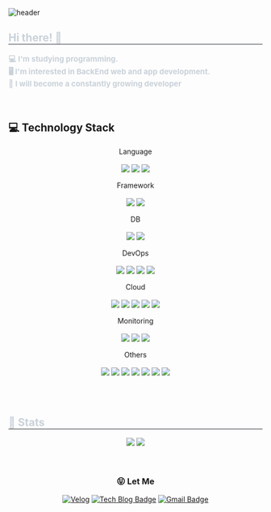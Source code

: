 ![header](https://capsule-render.vercel.app/api?type=Waving&color=auto&height=300&section=header&text=JJM%&fontSize=90&fontAlign=80)
<h2 style="border-bottom: 1px solid #21262d; color: #c9d1d9;"> Hi there! 👋 </h2>  
<div style="font-weight: 700; font-size: 15px; text-align: left; color: #c9d1d9;"> 💻 I'm studying programming. </li></br></li>🖥️ I'm interested in BackEnd web and app development.</li></br></li>💪 I will become a constantly growing developer</li> </div> 
</div>

</br>
</br>

## :computer: Technology Stack
<div align="center">

  Language
  </br>
  </br>
   <img src="https://img.shields.io/badge/Java-007396?style=for-the-badge&logo=Java&logoColor=white"> 
   <img src="https://img.shields.io/badge/Python-3776AB?style=for-the-badge&logo=Python&logoColor=white">
   <img src="https://img.shields.io/badge/C-A8B9CC?style=for-the-badge&logo=C&logoColor=white">

     
  Framework
  </br>
  </br>
  <img src="https://img.shields.io/badge/Spring Boot-6DB33F?style=for-the-badge&logo=Spring Boot&logoColor=white">
  <img src="https://img.shields.io/badge/Django-092E20?style=for-the-badge&logo=Django&logoColor=white">

  DB
  </br>
  </br>
  <img src="https://img.shields.io/badge/MySQL-4479A1?style=for-the-badge&logo=MySQL&logoColor=white">
  <img src="https://img.shields.io/badge/Redis-FF4438?style=for-the-badge&logo=Redis&logoColor=white">

  DevOps
  </br>
  </br>
  <img src="https://img.shields.io/badge/Docker-2496ED?style=for-the-badge&logo=Docker&logoColor=white">
  <img src="https://img.shields.io/badge/NGINX-009639?style=for-the-badge&logo=NGINX&logoColor=white">
  <img src="https://img.shields.io/badge/github actions-2088FF?style=for-the-badge&logo=github actions&logoColor=white">
  <img src="https://img.shields.io/badge/aws elastic load balancing-8C4FFF?style=for-the-badge&logo=aws elastic load balancing&logoColor=white">  
    
  Cloud
  </br>
  </br>
  <img src="https://img.shields.io/badge/Amazon S3-569A31?style=for-the-badge&logo=Amazon S3&logoColor=white">
  <img src="https://img.shields.io/badge/amazon ec2-FF9900?style=for-the-badge&logo=amazon ec2&logoColor=white">
  <img src="https://img.shields.io/badge/aws lambda-FF9900?style=for-the-badge&logo=aws lambda&logoColor=white">
  <img src="https://img.shields.io/badge/amazon rds-527FFF?style=for-the-badge&logo=amazon rds&logoColor=white">
  <img src="https://img.shields.io/badge/aws cloudfront-3448C5?style=for-the-badge&logo=aws cloudfront&logoColor=white">
        

  Monitoring
  </br>
  </br>
  <img src="https://img.shields.io/badge/ELK STACK-005571?style=for-the-badge&logo=elastic&logoColor=white">
  <img src="https://img.shields.io/badge/prometheus-E6522C?style=for-the-badge&logo=prometheus&logoColor=white">
  <img src="https://img.shields.io/badge/grafana-F46800?style=for-the-badge&logo=grafana&logoColor=white">

  Others
  </br>
  </br>
  <img src="https://img.shields.io/badge/Notion-000000?style=for-the-badge&logo=Notion&logoColor=white">
  <img src="https://img.shields.io/badge/Vercel-000000?style=for-the-badge&logo=Vercel&logoColor=white">
  <img src="https://img.shields.io/badge/Slack-4A154B?style=for-the-badge&logo=Slack&logoColor=white">
  <img src="https://img.shields.io/badge/Figma-F24E1E?style=for-the-badge&logo=Figma&logoColor=white">
  <img src="https://img.shields.io/badge/Github-181717?style=for-the-badge&logo=Github&logoColor=white">
  <img src="https://img.shields.io/badge/Discord-5865F2?style=for-the-badge&logo=Discord&logoColor=white">
  <img src="https://img.shields.io/badge/swagger-85EA2D?style=for-the-badge&logo=swagger&logoColor=white">
   
  </div>
 
 </br>
 </br>

<div style="text-align: left;"> 
<h2 style="border-bottom: 1px solid #21262d; color: #c9d1d9;"> 🏅 Stats </h2> <div align= "center"> <img src="https://github-readme-stats.vercel.app/api?username=m3k0813&bg_color=180,dbdbdb,00000000&title_color=000000&text_color=000000"
   /> <img src="https://github-readme-stats.vercel.app/api/top-langs/?username=m3k0813&layout=compact&bg_color=180,dbdbdb,00000000&title_color=000000&text_color=000000"
     /> </div> 
</div>
 
<div align=center>

</br>
</br>
 
 ### :stuck_out_tongue_closed_eyes: Let Me
 
[![Velog](http://img.shields.io/badge/Velog-20C997?style=flat-square&logo=github&link=https://velog.io/@m3k0813/)](https://velog.io/@m3k0813/)
[![Tech Blog Badge](http://img.shields.io/badge/-Tech%20blog-black?style=flat-square&logo=github&link=https://vnfmadl234.tistory.com/)](https://vnfmadl234.tistory.com/)
[![Gmail Badge](https://img.shields.io/badge/Gmail-d14836?style=flat-square&logo=Gmail&logoColor=white&link=mailto:m3k0813@gmail.com)](mailto:jeongjunm21@gmail.com)
</div>
